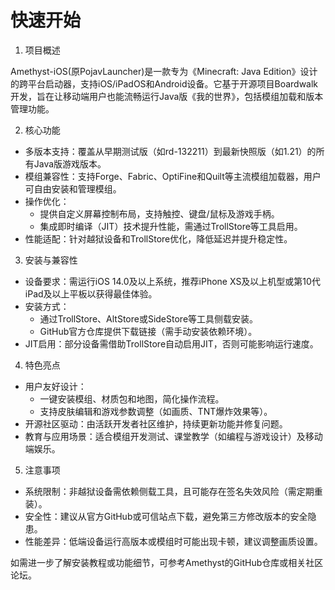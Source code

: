 # 快速开始

1. 项目概述

Amethyst-iOS(原PojavLauncher)是一款专为《Minecraft: Java Edition》设计的跨平台启动器，支持iOS/iPadOS和Android设备。它基于开源项目Boardwalk开发，旨在让移动端用户也能流畅运行Java版《我的世界》，包括模组加载和版本管理功能。

2. 核心功能

- 多版本支持：覆盖从早期测试版（如rd-132211）到最新快照版（如1.21）的所有Java版游戏版本。
- 模组兼容性：支持Forge、Fabric、OptiFine和Quilt等主流模组加载器，用户可自由安装和管理模组。
- 操作优化：
   - 提供自定义屏幕控制布局，支持触控、键盘/鼠标及游戏手柄。
   - 集成即时编译（JIT）技术提升性能，需通过TrollStore等工具启用。
- 性能适配：针对越狱设备和TrollStore优化，降低延迟并提升稳定性。

3. 安装与兼容性

- 设备要求：需运行iOS 14.0及以上系统，推荐iPhone XS及以上机型或第10代iPad及以上平板以获得最佳体验。
- 安装方式：
   - 通过TrollStore、AltStore或SideStore等工具侧载安装。
   - GitHub官方仓库提供下载链接（需手动安装依赖环境）。
- JIT启用：部分设备需借助TrollStore自动启用JIT，否则可能影响运行速度。

4. 特色亮点

- 用户友好设计：
   - 一键安装模组、材质包和地图，简化操作流程。
   - 支持皮肤编辑和游戏参数调整（如画质、TNT爆炸效果等）。
- 开源社区驱动：由活跃开发者社区维护，持续更新功能并修复问题。
- 教育与应用场景：适合模组开发测试、课堂教学（如编程与游戏设计）及移动端娱乐。

5. 注意事项

- 系统限制：非越狱设备需依赖侧载工具，且可能存在签名失效风险（需定期重装）。
- 安全性：建议从官方GitHub或可信站点下载，避免第三方修改版本的安全隐患。
- 性能差异：低端设备运行高版本或模组时可能出现卡顿，建议调整画质设置。

如需进一步了解安装教程或功能细节，可参考Amethyst的GitHub仓库或相关社区论坛。

